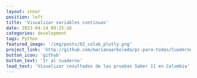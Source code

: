 ```yaml
---
layout: inner
position: left
title: 'Visualizar variables continuas'
date: 2023-04-14 09:25:16
categories: development
tags: Python
featured_image: '/img/posts/02_colab_plotly.png'
project_link: 'http://github.com/marianaarboleda/pc-para-todas/Cuadernos/unir_saber.ipynb'
button_icon: 'github'
button_text: 'Ir al cuaderno'
lead_text: 'Visualizar resultados de las pruebas Saber 11 en Colombia'
---
```

